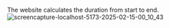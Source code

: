The website calculates the duration from start to end.
![screencapture-localhost-5173-2025-02-15-00_10_43](https://github.com/user-attachments/assets/bd79173e-d2c2-43d9-b4ca-f3aa97f7fe54)


<!--# React + Vite

This template provides a minimal setup to get React working in Vite with HMR and some ESLint rules.

Currently, two official plugins are available:

- [@vitejs/plugin-react](https://github.com/vitejs/vite-plugin-react/blob/main/packages/plugin-react/README.md) uses [Babel](https://babeljs.io/) for Fast Refresh
- [@vitejs/plugin-react-swc](https://github.com/vitejs/vite-plugin-react-swc) uses [SWC](https://swc.rs/) for Fast Refresh -->

